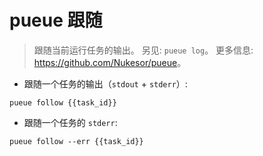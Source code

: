 # pueue 跟随

> 跟随当前运行任务的输出。
> 另见: `pueue log`。
> 更多信息: <https://github.com/Nukesor/pueue>。

- 跟随一个任务的输出（`stdout` + `stderr`）:

`pueue follow {{task_id}}`

- 跟随一个任务的 `stderr`:

`pueue follow --err {{task_id}}`